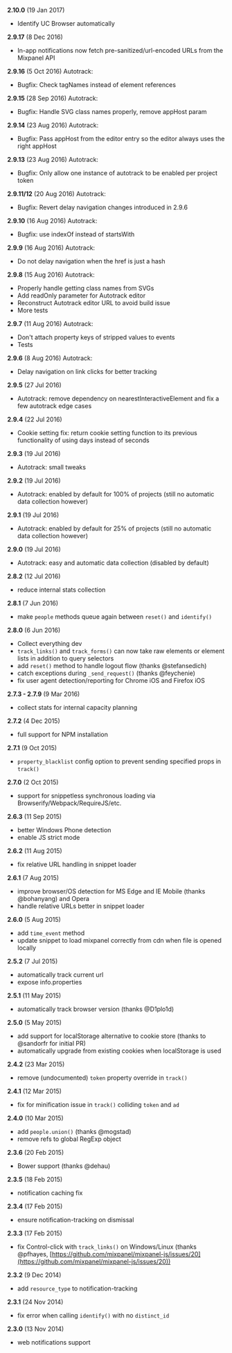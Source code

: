 **2.10.0** (19 Jan 2017)
- Identify UC Browser automatically

**2.9.17** (8 Dec 2016)
- In-app notifications now fetch pre-sanitized/url-encoded URLs from the Mixpanel API

**2.9.16** (5 Oct 2016)
Autotrack:
- Bugfix: Check tagNames instead of element references

**2.9.15** (28 Sep 2016)
Autotrack:
- Bugfix: Handle SVG class names properly, remove appHost param

**2.9.14** (23 Aug 2016)
Autotrack:
- Bugfix: Pass appHost from the editor entry so the editor always uses the right appHost

**2.9.13** (23 Aug 2016)
Autotrack:
- Bugfix: Only allow one instance of autotrack to be enabled per project token

**2.9.11/12** (20 Aug 2016)
Autotrack:
- Bugfix: Revert delay navigation changes introduced in 2.9.6

**2.9.10** (16 Aug 2016)
Autotrack:
- Bugfix: use indexOf instead of startsWith

**2.9.9** (16 Aug 2016)
Autotrack:
- Do not delay navigation when the href is just a hash

**2.9.8** (15 Aug 2016)
Autotrack:
- Properly handle getting class names from SVGs
- Add readOnly parameter for Autotrack editor
- Reconstruct Autotrack editor URL to avoid build issue
- More tests

**2.9.7** (11 Aug 2016)
Autotrack:
- Don't attach property keys of stripped values to events
- Tests

**2.9.6** (8 Aug 2016)
Autotrack:
- Delay navigation on link clicks for better tracking

**2.9.5** (27 Jul 2016)
- Autotrack: remove dependency on nearestInteractiveElement and fix a few autotrack edge cases

**2.9.4** (22 Jul 2016)
- Cookie setting fix: return cookie setting function to its previous functionality of using days instead of seconds

**2.9.3** (19 Jul 2016)
- Autotrack: small tweaks

**2.9.2** (19 Jul 2016)
- Autotrack: enabled by default for 100% of projects (still no automatic data collection however)

**2.9.1** (19 Jul 2016)
- Autotrack: enabled by default for 25% of projects (still no automatic data collection however)

**2.9.0** (19 Jul 2016)
- Autotrack: easy and automatic data collection (disabled by default)

**2.8.2** (12 Jul 2016)
- reduce internal stats collection

**2.8.1** (7 Jun 2016)
- make `people` methods queue again between `reset()` and `identify()`

**2.8.0** (6 Jun 2016)
- Collect everything dev
- `track_links()` and `track_forms()` can now take raw elements or element lists in addition to query selectors
- add `reset()` method to handle logout flow (thanks @stefansedich)
- catch exceptions during `_send_request()` (thanks @feychenie)
- fix user agent detection/reporting for Chrome iOS and Firefox iOS

**2.7.3 - 2.7.9** (9 Mar 2016)
- collect stats for internal capacity planning

**2.7.2** (4 Dec 2015)
- full support for NPM installation

**2.7.1** (9 Oct 2015)
- `property_blacklist` config option to prevent sending specified props in `track()`

**2.7.0** (2 Oct 2015)
- support for snippetless synchronous loading via Browserify/Webpack/RequireJS/etc.

**2.6.3** (11 Sep 2015)
- better Windows Phone detection
- enable JS strict mode

**2.6.2** (11 Aug 2015)
- fix relative URL handling in snippet loader

**2.6.1** (7 Aug 2015)
- improve browser/OS detection for MS Edge and IE Mobile (thanks @bohanyang) and Opera
- handle relative URLs better in snippet loader

**2.6.0** (5 Aug 2015)
- add `time_event` method
- update snippet to load mixpanel correctly from cdn when file is opened locally

**2.5.2** (7 Jul 2015)
- automatically track current url
- expose info.properties

**2.5.1** (11 May 2015)
- automatically track browser version (thanks @D1plo1d)

**2.5.0** (5 May 2015)
- add support for localStorage alternative to cookie store (thanks to @sandorfr for initial PR)
- automatically upgrade from existing cookies when localStorage is used

**2.4.2** (23 Mar 2015)
- remove (undocumented) `token` property override in `track()`

**2.4.1** (12 Mar 2015)
- fix for minification issue in `track()` colliding `token` and `ad`

**2.4.0** (10 Mar 2015)
- add `people.union()` (thanks @mogstad)
- remove refs to global RegExp object

**2.3.6** (20 Feb 2015)
- Bower support (thanks @dehau)

**2.3.5** (18 Feb 2015)
- notification caching fix

**2.3.4** (17 Feb 2015)
- ensure notification-tracking on dismissal

**2.3.3** (17 Feb 2015)
- fix Control-click with `track_links()` on Windows/Linux (thanks @pfhayes, [https://github.com/mixpanel/mixpanel-js/issues/20](https://github.com/mixpanel/mixpanel-js/issues/20))

**2.3.2** (9 Dec 2014)
- add `resource_type` to notification-tracking

**2.3.1** (24 Nov 2014)
- fix error when calling `identify()` with no `distinct_id`

**2.3.0** (13 Nov 2014)
- web notifications support
